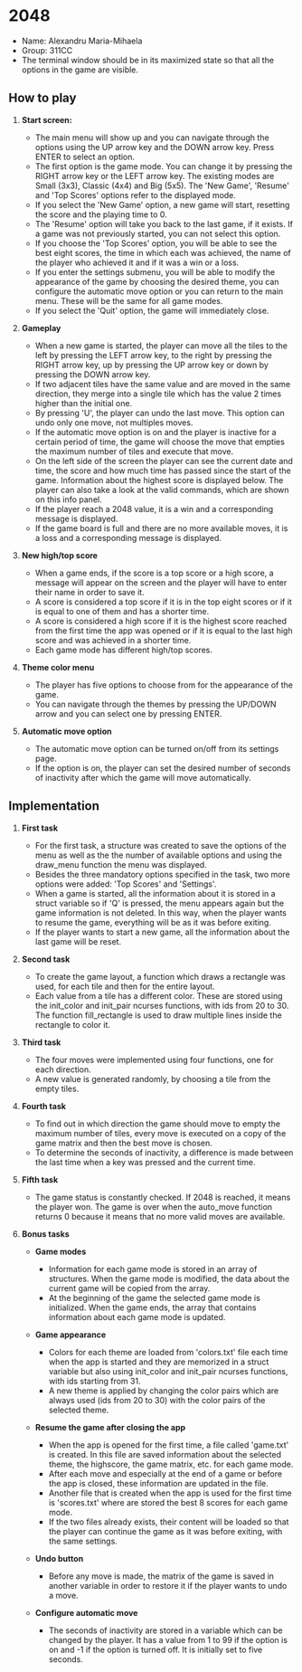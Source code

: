 # 2048

- Name: Alexandru Maria-Mihaela
- Group: 311CC
- The terminal window should be in its maximized state so that all the options
in the game are visible.

## How to play

1. **Start screen:**
	- The main menu will show up and you can navigate through the options using
the UP arrow key and the DOWN arrow key. Press ENTER to select an option.
	- The first option is the game mode. You can change it by pressing the RIGHT
arrow key or the LEFT arrow key. The existing modes are Small (3x3), Classic
(4x4) and Big (5x5). The 'New Game', 'Resume' and 'Top Scores' options refer to
the displayed mode.
	- If you select the 'New Game' option, a new game will start, resetting the
score and the playing time to 0.
	- The 'Resume' option will take you back to the last game, if it exists. If
a game was not previously started, you can not select this option.
	- If you choose the 'Top Scores' option, you will be able to see the best
eight scores, the time in which each was achieved, the name of the player who
achieved it and if it was a win or a loss.
	- If you enter the settings submenu, you will be able to modify the
appearance of the game by choosing the desired theme, you can configure the
automatic move option or you can return to the main menu. These will be the same
for all game modes.
	- If you select the 'Quit' option, the game will immediately close.

2. **Gameplay**
	- When a new game is started, the player can move all the tiles to the left
by pressing the LEFT arrow key, to the right by pressing the RIGHT arrow key, up by
pressing the UP arrow key or down by pressing the DOWN arrow key.
	- If two adjacent tiles have the same value and are moved in the same
direction, they merge into a single tile which has the value 2 times higher than
the initial one.
	- By pressing 'U', the player can undo the last move. This option can undo
only one move, not multiples moves.
	- If the automatic move option is on and the player is inactive for a
certain period of time, the game will choose the move that empties the maximum
number of tiles and execute that move.
	- On the left side of the screen the player can see the current date and
time, the score and how much time has passed since the start of the game.
Information about the highest score is displayed below. The player can also
take a look at the valid commands, which are shown on this info panel.
	- If the player reach a 2048 value, it is a win and a corresponding message
is displayed.
	- If the game board is full and there are no more available moves, it is a
loss and a corresponding message is displayed.

3. **New high/top score**
	- When a game ends, if the score is a top score or a high score, a message
will appear on the screen and the player will have to enter their name in order
to save it.
	- A score is considered a top score if it is in the top eight scores or if it
is equal to one of them and has a shorter time.
	- A score is considered a high score if it is the highest score reached from
the first time the app was opened or if it is equal to the last high score and
was achieved in a shorter time.
	- Each game mode has different high/top scores.

4. **Theme color menu**
	- The player has five options to choose from for the appearance of the game.
	- You can navigate through the themes by pressing the UP/DOWN arrow and you
can select one by pressing ENTER.

5. **Automatic move option**
	- The automatic move option can be turned on/off from its settings page.
	- If the option is on, the player can set the desired number of seconds of
inactivity after which the game will move automatically.

## Implementation
1. **First task**
	- For the first task, a structure was created to save the options of the
menu as well as the the number of available options and using the draw_menu
function the menu was displayed.
	- Besides the three mandatory options specified in the task, two more
options were added: 'Top Scores' and 'Settings'.
	- When a game is started, all the information about it is stored in a
struct variable so if 'Q' is pressed, the menu appears again but the game
information is not deleted. In this way, when the player wants to resume the
game, everything will be as it was before exiting.
	- If the player wants to start a new game, all the information about the
last game will be reset.

2. **Second task**
	- To create the game layout, a function which draws a rectangle was used,
for each tile and then for the entire layout.
	- Each value from a tile has a different color. These are stored using the
init_color and init_pair ncurses functions, with ids from 20 to 30. The function
fill_rectangle is used to draw multiple lines inside the rectangle to color it.

3. **Third task**
	- The four moves were implemented using four functions, one for each
direction.
	- A new value is generated randomly, by choosing a tile from the empty 
tiles.

4. **Fourth task**
	- To find out in which direction the game should move to empty the maximum
number of tiles, every move is executed on a copy of the game matrix and then
the best move is chosen.
	- To determine the seconds of inactivity, a difference is made between the
last time when a key was pressed and the current time.

5. **Fifth task**
	- The game status is constantly checked. If 2048 is reached, it means the
player won. The game is over when the auto_move function returns 0 because it
means that no more valid moves are available.

6. **Bonus tasks**
	- **Game modes**
		- Information for each game mode is stored in an array of structures.
When the game mode is modified, the data about the current game will be copied
from the array.
		- At the beginning of the game the selected game mode is initialized.
When the game ends, the array that contains information about each game mode is
updated.

	- **Game appearance**
		- Colors for each theme are loaded from 'colors.txt' file each time when
the app is started and they are memorized in a struct variable but also using
init_color and init_pair ncurses functions, with ids starting from 31.
		- A new theme is applied by changing the color pairs which are always
used (ids from 20 to 30) with the color pairs of the selected theme.

	- **Resume the game after closing the app**
		- When the app is opened for the first time, a file called 'game.txt' is
created. In this file are saved information about the selected theme, the
highscore, the game matrix, etc. for each game mode.
		- After each move and especially at the end of a game or before the
app is closed, these information are updated in the file.
		- Another file that is created when the app is used for the first time
is 'scores.txt' where are stored the best 8 scores for each game mode.
		- If the two files already exists, their content will be loaded so that
the player can continue the game as it was before exiting, with the same
settings.

	- **Undo button**
		- Before any move is made, the matrix of the game is saved in another
variable in order to restore it if the player wants to undo a move.

	- **Configure automatic move**
		- The seconds of inactivity are stored in a variable which can be
changed by the player. It has a value from 1 to 99 if the option is on and -1
if the option is turned off. It is initially set to five seconds.